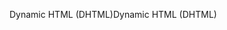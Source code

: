 <span data-ttu-id="60809-101">Dynamic HTML (DHTML)</span><span class="sxs-lookup"><span data-stu-id="60809-101">Dynamic HTML (DHTML)</span></span>